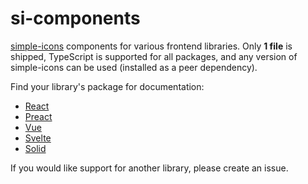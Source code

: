 # si-components

[simple-icons](https://github.com/simple-icons/simple-icons) components for various frontend libraries. Only **1 file** is shipped, TypeScript is supported for all packages, and any version of simple-icons can be used (installed as a peer dependency).

Find your library's package for documentation:

- [React](https://github.com/sachinraja/si-components/blob/main/packages/react/README.md)
- [Preact](https://github.com/sachinraja/si-components/blob/main/packages/preact/README.md)
- [Vue](https://github.com/sachinraja/si-components/blob/main/packages/vue/README.md)
- [Svelte](https://github.com/sachinraja/si-components/blob/main/packages/svelte/README.md)
- [Solid](https://github.com/sachinraja/si-components/blob/main/packages/solid/README.md)

If you would like support for another library, please create an issue.
